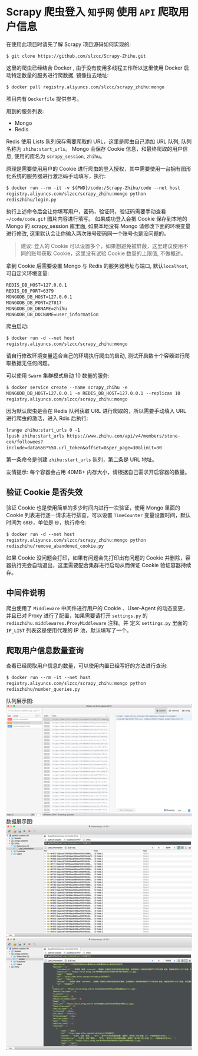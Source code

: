 # Scrapy 爬虫登入 `知乎网` 使用 `API` 爬取用户信息
在使用此项目时请先了解 Scrapy 项目源码如何实现的:
```
$ git clone https://github.com/slzcc/Scrapy-Zhihu.git
```

这里的爬虫已经结合 Docker , 由于没有使用多线程工作所以这里使用 Docker 启动特定数量的服务进行爬数据, 镜像拉去地址:
```
$ docker pull registry.aliyuncs.com/slzcc/scrapy_zhihu:mongo
```

项目内有 `Dockerfile` 提供参考。

用到的服务列表:
 *  Mongo
 *  Redis

Redis 使用 Lists 队列保存需要爬取的 URL，这里是爬虫自己添加 URL 队列, 队列名称为 `zhihu:start_urls`。
Mongo 会保存 Cookie 信息，和最终爬取的用户信息, 使用的库名为 `scrapy_session`, `zhihu`。

原理是需要使用用户的 Cookie 进行爬虫的登入授权，其中需要使用一台拥有图形化系统的服务器进行激活码手动填写，执行:
```
$ docker run --rm -it -v ${PWD}/code:/Scrapy-Zhihu/code --net host registry.aliyuncs.com/slzcc/scrapy_zhihu:mongo python rediszhihu/login.py
```
执行上述命令后会让你填写用户，密码，验证码，验证码需要手动查看 `~/code/code.gif` 图片内容进行填写。
如果成功登入会把 Cookie 保存到本地的 Mongo 的 scrapy_session 库里面, 如果本地没有 Mongo 请修改下面的环境变量进行修改, 这里默认会让你输入两次账号密码同一个账号也是没问题的。
>建议: 登入的 Cookie 可以设置多个，如果想避免被屏蔽，这里建议使用不同的账号获取 Cookie，这里没有试验 Cookie 数量的上限值, 不做概述。

拿到 Cookie 后需要设置 Mongo 与 Redis 的服务器地址与端口, 默认`localhost`, 可自定义环境变量:
```
REDIS_DB_HOST=127.0.0.1
REDIS_DB_PORT=6379
MONGODB_DB_HOST=127.0.0.1
MONGODB_DB_PORT=27017
MONGODB_DB_DBNAME=zhihu
MONGODB_DB_DOCNAME=user_information
``` 
爬虫启动:
```
$ docker run -d --net host registry.aliyuncs.com/slzcc/scrapy_zhihu:mongo
```
请自行修改环境变量适合自己的环境执行爬虫的启动, 测试开启数十个容器进行爬取数据无任何问题。

可以使用 `Swarm` 集群模式启动 10 数量的服务:
```
$ docker service create --name scrapy_zhihu -e MONGODB_DB_HOST=127.0.0.1 -e REDIS_DB_HOST=127.0.0.1 --replicas 10 registry.aliyuncs.com/slzcc/scrapy_zhihu:mongo
```

因为默认爬虫是会在 Redis 队列获取 URL 进行爬取的，所以需要手动填入 URL 进行爬虫的激活，进入 Rdis 后执行:
```
lrange zhihu:start_urls 0 -1
lpush zhihu:start_urls https://www.zhihu.com/api/v4/members/stone-cok/followees?include=data%5B*%5D.url_token&offset=0&per_page=30&limit=30
```
第一条命令是创建 `zhihu:start_urls` 队列，第二条是 URL 地址。

友情提示: 每个容器会占用 40MB+ 内存大小，请根据自己需求开启容器的数量。

## 验证 Cookie 是否失效
验证 Cookie 也是使用简单的多少时间内进行一次验证，使用 Mongo 里面的 Cookie 列表进行逐一请求进行排查，可以设置 `TimeCounter` 变量设置时间，默认时间为 `60秒`，单位是 `秒`，执行命令:
```
$ docker run -d --net host registry.aliyuncs.com/slzcc/scrapy_zhihu:mongo python rediszhihu/remove_abandoned_cookie.py
```
如果 Cookie 没问题会打印，如果有问题会先打印出有问题的 Cookie 并删除，容器执行完会自动退出，这里需要配合集群进行启动从而保证 Cookie 验证容器持续存。

## 中间件说明
爬虫使用了 `Middleware` 中间件进行用户的 Cookie 、User-Agent 的动态变更，并且已对 Proxy 进行了配置，如果需要请打开 `settings.py` 的 `rediszhihu.middlewares.ProxyMiddleware` 注释。并
定义 `settings.py` 里面的 `IP_LIST` 列表这是使用代理的 IP 池，默认填写了一个。

## 爬取用户信息数量查询
查看已经爬取用户信息的数量，可以使用内置已经写好的方法进行查询:
```
$ docker run --rm -it --net host registry.aliyuncs.com/slzcc/scrapy_zhihu:mongo python rediszhihu/number_queries.py
```

队列展示图:
![Redis Lists up](https://github.com/slzcc/Scrapy-Zhihu/blob/docker-mongo/template/redis.png)
数据展示图:
![Mongo lists up](https://github.com/slzcc/Scrapy-Zhihu/blob/master/template/mongo01.png)
![Mongo user_info up](https://github.com/slzcc/Scrapy-Zhihu/blob/master/template/mongo02.png)
